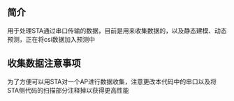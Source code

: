 ## 简介
用于处理STA通过串口传输的数据，目前是用来收集数据的，以及静态建模、动态预测，正在将csi数据加入预测中

## 收集数据注意事项
为了方便可以用STA对一个AP进行数据收集，注意更改本代码中的串口以及将STA侧代码的扫描部分注释掉以获得更高性能
